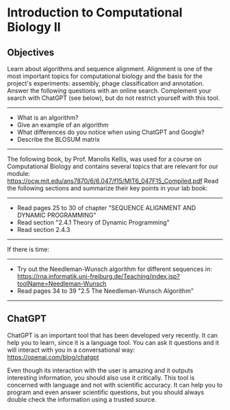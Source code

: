 # Introduction to Computational Biology II

## Objectives

Learn about algorithms and sequence alignment. Alignment is one of the most important topics for computational biology and the basis for the project's experiments: assembly, phage classification and annotation. Answer the following questions with an online search. Complement your search with ChatGPT (see below), but do not restrict yourself with this tool.  

-------

- What is an algorithm? 
- Give an example of an algorithm
- What differences do you notice when using ChatGPT and Google?
- Describe the BLOSUM matrix

-----

The following book, by Prof. Manolis Kellis, was used for a course on Computational Biology and contains several topics that are relevant for our module: https://ocw.mit.edu/ans7870/6/6.047/f15/MIT6_047F15_Compiled.pdf Read the following sections and summarize their key points in your lab book:

---------

- Read pages 25 to 30 of chapter "SEQUENCE ALIGNMENT AND DYNAMIC PROGRAMMING"  
- Read section "2.4.1 Theory of Dynamic Programming"
- Read section 2.4.3

---------

If there is time:

---------

- Try out the Needleman-Wunsch algorithm for different sequences in: https://rna.informatik.uni-freiburg.de/Teaching/index.jsp?toolName=Needleman-Wunsch
- Read pages 34 to 39 "2.5 The Needleman-Wunsch Algorithm" 

---------

## ChatGPT

ChatGPT is an important tool that has been developed very recently. It can help you to learn, since it is a language tool. You can ask it questions and it will interact with you in a conversational way: https://openai.com/blog/chatgpt  

Even though its interaction with the user is amazing and it outputs interesting information, you should also use it critically. This tool is concerned with language and not with scientific accuracy. It can help you to program and even answer scientific questions, but you should always double check the information using a trusted source.

